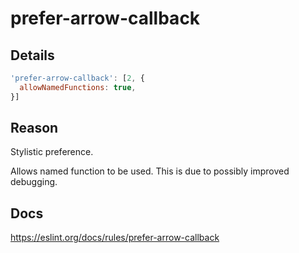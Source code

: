 # prefer-arrow-callback

## Details

```javascript
'prefer-arrow-callback': [2, {
  allowNamedFunctions: true,
}]
```

## Reason

Stylistic preference.

Allows named function to be used. This is due to possibly improved debugging.

## Docs

<https://eslint.org/docs/rules/prefer-arrow-callback>
